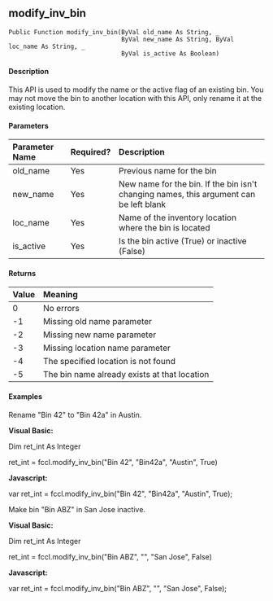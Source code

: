 modify_inv_bin
----------------

```
Public Function modify_inv_bin(ByVal old_name As String, _
                               ByVal new_name As String, ByVal loc_name As String, _
                               ByVal is_active As Boolean)
```

#### Description

This API is used to modify the name or the active flag of an existing bin. You may not move the bin to another location with this API, only rename it at the existing location.

#### Parameters

| Parameter Name | Required? | Description |
|:--- |:--- |:--- |
| old_name | Yes | Previous name for the bin |
| new_name | Yes | New name for the bin. If the bin isn't changing names, this argument can be left blank |
| loc_name | Yes | Name of the inventory location where the bin is located |
| is_active | Yes | Is the bin active (True) or inactive (False) |

#### Returns

| Value | Meaning |
|:--- |:--- |
| 0 | No errors |
| -1 | Missing old name parameter |
| -2 | Missing new name parameter |
| -3 | Missing location name parameter |
| -4 | The specified location is not found |
| -5 | The bin name already exists at that location |

#### Examples

Rename "Bin 42" to "Bin 42a" in Austin.

**Visual Basic:**

Dim ret_int As Integer

ret_int = fccl.modify_inv_bin("Bin 42", "Bin42a", "Austin", True)

**Javascript:**

var ret_int = fccl.modify_inv_bin("Bin 42", "Bin42a", "Austin", True);

 Make bin "Bin ABZ" in San Jose inactive.

**Visual Basic:**

Dim ret_int As Integer

ret_int = fccl.modify_inv_bin("Bin ABZ", "", "San Jose", False)

**Javascript:**

var ret_int = fccl.modify_inv_bin("Bin ABZ", "", "San Jose", False);